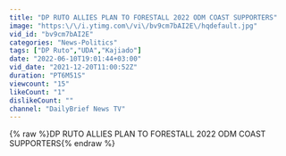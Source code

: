 ```yaml
---
title: "DP RUTO ALLIES PLAN TO FORESTALL 2022 ODM COAST SUPPORTERS"
image: "https:\/\/i.ytimg.com\/vi\/bv9cm7bAI2E\/hqdefault.jpg"
vid_id: "bv9cm7bAI2E"
categories: "News-Politics"
tags: ["DP Ruto","UDA","Kajiado"]
date: "2022-06-10T19:01:44+03:00"
vid_date: "2021-12-20T11:00:52Z"
duration: "PT6M51S"
viewcount: "15"
likeCount: "1"
dislikeCount: ""
channel: "DailyBrief News TV"
---
```

{% raw %}DP RUTO ALLIES PLAN TO FORESTALL 2022 ODM COAST SUPPORTERS{% endraw %}
